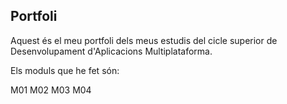 ## Portfoli

Aquest és el meu portfoli dels meus estudis del cicle superior de Desenvolupament d'Aplicacions Multiplataforma.

Els moduls que he fet són:

M01 
M02
M03
M04
